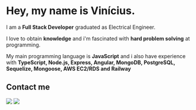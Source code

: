 # Hey, my name is Vinícius.

I am a **Full Stack Developer** graduated as Electrical Engineer.

I love to obtain **knowledge** and i'm fascinated with **hard problem solving** at programming.

My main programming language is **JavaScript** and i also have experience with **TypeScript, Node.js, Express, Angular, MongoDB, PostgreSQL, Sequelize, Mongoose, AWS EC2/RDS and Railway**

## Contact me

<a href="https://www.linkedin.com/in/vinervieira/" target="_blank"><img src="https://img.shields.io/badge/-LinkedIn-%230077B5?style=for-the-badge&logo=linkedin&logoColor=white" target="_blank"></a>
<a href = "mailto:viniciusr.vieira@hotmail.com"><img src="https://img.shields.io/badge/-Microsoft_Outlook-0078D4?style=for-the-badge&logo=microsoft-outlook&logoColor=white" target="_blank"></a>
